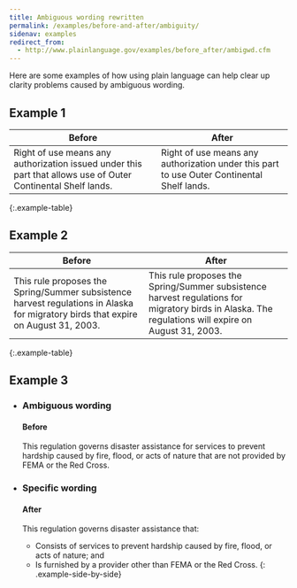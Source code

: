 ```yaml
---
title: Ambiguous wording rewritten
permalink: /examples/before-and-after/ambiguity/
sidenav: examples
redirect_from:
  - http://www.plainlanguage.gov/examples/before_after/ambigwd.cfm
---
```


Here are some examples of how using plain language can help clear up clarity problems caused by ambiguous wording.

## Example 1

Before | After
--- | ---
Right of use means any authorization issued under this part that allows use of Outer Continental Shelf lands. | Right of use means any authorization under this part to use Outer Continental Shelf lands.
{:.example-table}

## Example 2

Before | After
--- | ---
This rule proposes the Spring/Summer subsistence harvest regulations in Alaska for migratory birds that expire on August 31, 2003. | This rule proposes the Spring/Summer subsistence harvest regulations for migratory birds in Alaska. The regulations will expire on August 31, 2003.
{:.example-table}

## Example 3

* ### Ambiguous wording
  #### Before

  This regulation governs disaster assistance for services to prevent hardship caused by fire, flood, or acts of nature that are not provided by FEMA or the Red Cross.

* ### Specific wording
  #### After

  This regulation governs disaster assistance that:

  - Consists of services to prevent hardship caused by fire, flood, or acts of nature; and
  - Is furnished by a provider other than FEMA or the Red Cross.
{: .example-side-by-side}
